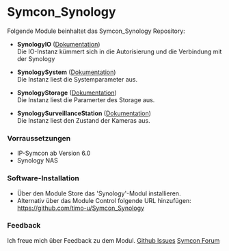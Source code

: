 # Symcon_Synology

Folgende Module beinhaltet das Symcon_Synology Repository:

- __SynologyIO__ ([Dokumentation](SynologyIO))  
	Die IO-Instanz kümmert sich in die Autorisierung und die Verbindung mit der Synology 

- __SynologySystem__ ([Dokumentation](SynologySystem))  
	Die Instanz liest die Systemparameter aus.

- __SynologyStorage__ ([Dokumentation](SynologyStorage))  
	Die Instanz liest die Paramerter des Storage aus. 

- __SynologySurveillanceStation__ ([Dokumentation](SynologySurveillanceStation))  
	Die Instanz liest den Zustand der Kameras aus. 

### Vorraussetzungen

- IP-Symcon ab Version 6.0
- Synology NAS 

###  Software-Installation

* Über den Module Store das 'Synology'-Modul installieren.
* Alternativ über das Module Control folgende URL hinzufügen: https://github.com/timo-u/Symcon_Synology

###  Feedback

Ich freue mich über Feedback zu dem Modul.
[Github Issues](https://github.com/timo-u/Symcon_Synology/issues)
[Symcon Forum](https://community.symcon.de/t/modul-synology/126449)

